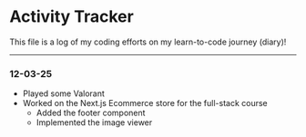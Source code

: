 # Activity Tracker

This file is a log of my coding efforts on my learn-to-code journey (diary)!

---

### 12-03-25

- Played some Valorant
- Worked on the Next.js Ecommerce store for the full-stack course
  - Added the footer component
  - Implemented the image viewer
